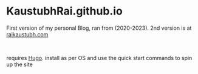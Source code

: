 # KaustubhRai.github.io
First version of my personal Blog, ran from (2020-2023). 2nd version is at [raikaustubh.com](https://raikaustubh.com/)

</br>

requires [Hugo](https://gohugo.io/getting-started/quick-start/). install as per OS and use the quick start commands to spin up the site
